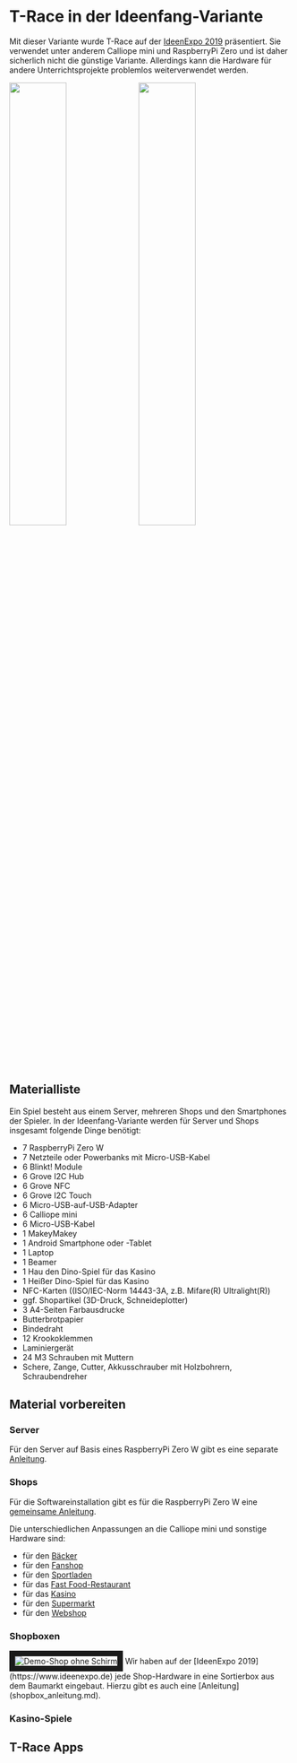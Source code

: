 # T-Race in der Ideenfang-Variante

Mit dieser Variante wurde T-Race auf der [IdeenExpo 2019](https://www.ideenexpo.de) präsentiert. Sie verwendet unter anderem Calliope mini und RaspberryPi Zero und ist daher sicherlich nicht die günstige Variante.
Allerdings kann die Hardware für andere Unterrichtsprojekte problemlos weiterverwendet werden. 

<img src="fotos/Stele_1.jpg" width="45%"></img> <img src="fotos/Stele_2.jpg" width="45%"></img>

## Materialliste
Ein Spiel besteht aus einem Server, mehreren Shops und den Smartphones der Spieler. In der Ideenfang-Variante werden für Server und Shops insgesamt folgende Dinge benötigt:

- 7 RaspberryPi Zero W 
- 7 Netzteile oder Powerbanks mit Micro-USB-Kabel 
- 6 Blinkt! Module
- 6 Grove I2C Hub
- 6 Grove NFC
- 6 Grove I2C Touch
- 6 Micro-USB-auf-USB-Adapter
- 6 Calliope mini
- 6 Micro-USB-Kabel
- 1 MakeyMakey
- 1 Android Smartphone oder -Tablet
- 1 Laptop
- 1 Beamer
- 1 Hau den Dino-Spiel für das Kasino
- 1 Heißer Dino-Spiel für das Kasino
- NFC-Karten ((ISO/IEC-Norm 14443-3A, z.B. Mifare(R) Ultralight(R))
- ggf. Shopartikel (3D-Druck, Schneideplotter)
- 3 A4-Seiten Farbausdrucke
- Butterbrotpapier
- Bindedraht
- 12 Krookoklemmen
- Laminiergerät
- 24 M3 Schrauben mit Muttern
- Schere, Zange, Cutter, Akkusschrauber mit Holzbohrern, Schraubendreher


## Material vorbereiten
### Server
Für den Server auf Basis eines RaspberryPi Zero W gibt es eine separate [Anleitung](installation_server.md).

### Shops

Für die Softwareinstallation gibt es für die RaspberryPi Zero W eine [gemeinsame Anleitung](ideenfang_installation_shops.md).

Die unterschiedlichen Anpassungen an die Calliope mini und sonstige Hardware sind:

- für den [Bäcker](ideenfang_installation_bäcker.md)
- für den [Fanshop](ideenfang_installation_fanshop.md)
- für den [Sportladen](ideenfang_installation_sportladen.md)
- für das [Fast Food-Restaurant](ideenfang_installation_fastfood.md)
- für das [Kasino](ideenfang_installation_kasino.md)
- für den [Supermarkt](ideenfang_installation_supermarkt.md)
- für den [Webshop](ideenfang_installation_webshop.md)

### Shopboxen
<img src="fotos/Demo_Ideenfang.jpg" alt="Demo-Shop ohne Schirm" border="10" />
Wir haben auf der [IdeenExpo 2019](https://www.ideenexpo.de) jede Shop-Hardware in eine Sortierbox aus dem Baumarkt eingebaut. Hierzu gibt es auch eine [Anleitung](shopbox_anleitung.md).  

### Kasino-Spiele

## T-Race Apps

